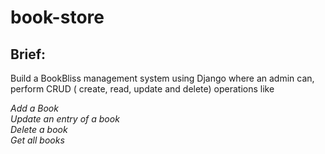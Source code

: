 # book-store

## Brief:
Build a BookBliss management system using Django where an admin can, perform CRUD ( create, read, update and delete) operations like

*Add a Book <br>
Update an entry of a book <br>
Delete a book <br>
Get all books* <br>

